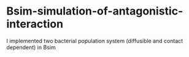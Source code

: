 # Bsim-simulation-of-antagonistic-interaction
 I implemented two bacterial population system (diffusible and contact dependent) in Bsim
